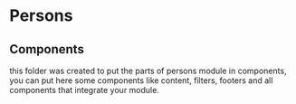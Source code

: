 # Persons

## Components

this folder was created to put the parts of persons module in components, you can put here some components like content, filters, footers and all components that integrate your module.